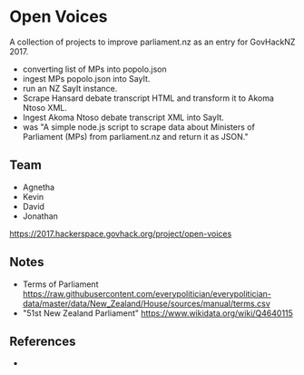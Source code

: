 # Open Voices

A collection of projects to improve parliament.nz as an entry for GovHackNZ 2017.

* converting list of MPs into popolo.json
* ingest MPs popolo.json into SayIt.
* run an NZ SayIt instance.
* Scrape Hansard debate transcript HTML and transform it to Akoma Ntoso XML.
* Ingest Akoma Ntoso debate transcript XML into SayIt.
* was "A simple node.js script to scrape data about Ministers of Parliament (MPs) from parliament.nz and return it as JSON."

## Team

* Agnetha
* Kevin
* David
* Jonathan

https://2017.hackerspace.govhack.org/project/open-voices

## Notes

* Terms of Parliament https://raw.githubusercontent.com/everypolitician/everypolitician-data/master/data/New_Zealand/House/sources/manual/terms.csv
* "51st New Zealand Parliament" https://www.wikidata.org/wiki/Q4640115


## References

* 